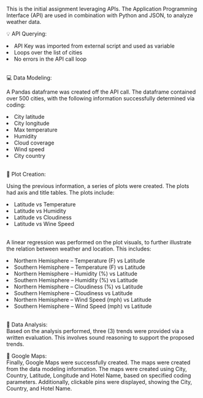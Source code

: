 This is the initial assignment leveraging APIs. The Application Programming Interface (API) are used in combination with Python and JSON, to analyze weather data. </br>

💡 API Querying:
<li>API Key was imported from external script and used as variable</li>
<li>Loops over the list of cities</li>
<li>No errors in the API call loop</li>

</br>

💻 Data Modeling:

A Pandas dataframe was created off the API call. The dataframe contained over 500 cities, with the following information successfully determined via coding: 
<li>City latitude</li>
<li>City longitude</li>
<li>Max temperature</li>
<li>Humidity</li>
<li>Cloud coverage</li>
<li>Wind speed</li>
<li>City country</li>

</br>

🎨 Plot Creation: </br> 

Using the previous information, a series of plots were created. The plots had axis and title tables. The plots include:
<li>Latitude vs Temperature</li>
<li>Latitude vs Humidity</li>
<li>Latitude vs Cloudiness</li>
<li>Latitude vs Wine Speed</li>

</br>

A linear regression was performed on the plot visuals, to further illustrate the relation between weather and location. This includes:
<li>Northern Hemisphere – Temperature (F) vs Latitude</li>
<li>Southern Hemisphere – Temperature (F) vs Latitude</li>
<li>Northern Hemisphere – Humidity (%) vs Latitude</li>
<li>Southern Hemisphere – Humidity (%) vs Latitude</li>
<li>Northern Hemisphere – Cloudiness (%) vs Latitude</li>
<li>Southern Hemisphere – Cloudiness vs Latitude</li>
<li>Northern Hemisphere – Wind Speed (mph) vs Latitude</li>
<li>Southern Hemisphere – Wind Speed (mph) vs Latitude</li>

</br>

🧮 Data Analysis:
</br>
Based on the analysis performed, three (3) trends were provided via a written evaluation. This involves sound reasoning to support the proposed trends. 


📍 Google Maps:
</br>
Finally, Google Maps were successfully created. The maps were created from the data modeling information. The maps were created using City, Country, Latitude, Longitude and Hotel Name, based on specified coding parameters. Additionally, clickable pins were displayed, showing the City, Country, and Hotel Name. 




